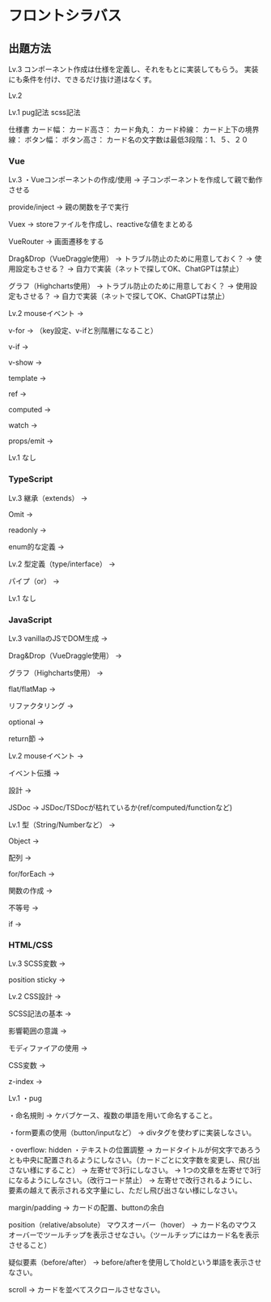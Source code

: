 # フロントシラバス

## 出題方法

Lv.3
コンポーネント作成は仕様を定義し、それをもとに実装してもらう。
実装にも条件を付け、できるだけ抜け道はなくす。

Lv.2

Lv.1
pug記法
scss記法

仕様書
カード幅：
カード高さ：
カード角丸：
カード枠線：
カード上下の境界線：
ボタン幅：
ボタン高さ：
カード名の文字数は最低3段階：1、５、２０

### Vue

Lv.3
・Vueコンポーネントの作成/使用
-> 子コンポーネントを作成して親で動作させる

provide/inject
-> 親の関数を子で実行

Vuex
-> storeファイルを作成し、reactiveな値をまとめる

VueRouter
-> 画面遷移をする

Drag&Drop（VueDraggle使用）
-> トラブル防止のために用意しておく？
-> 使用設定もさせる？
-> 自力で実装（ネットで探してOK、ChatGPTは禁止）

グラフ（Highcharts使用）
-> トラブル防止のために用意しておく？
-> 使用設定もさせる？
-> 自力で実装（ネットで探してOK、ChatGPTは禁止）

Lv.2
mouseイベント
-> 

v-for
-> （key設定、v-ifと別階層になること）

v-if
-> 

v-show
-> 

template
-> 

ref
-> 

computed
-> 

watch
-> 

props/emit
-> 

Lv.1
なし

### TypeScript

Lv.3
継承（extends）
-> 

Omit
-> 

readonly
-> 

enum的な定義
-> 

Lv.2
型定義（type/interface）
-> 

パイプ（or）
-> 

Lv.1
なし

### JavaScript

Lv.3
vanillaのJSでDOM生成
-> 

Drag&Drop（VueDraggle使用）
-> 

グラフ（Highcharts使用）
-> 

flat/flatMap
-> 

リファクタリング
-> 

optional
-> 

return節
-> 

Lv.2
mouseイベント
-> 

イベント伝播
-> 

設計
-> 

JSDoc
-> JSDoc/TSDocが枯れているか(ref/computed/functionなど)

Lv.1
型（String/Numberなど）
-> 

Object
-> 

配列
-> 

for/forEach
-> 

関数の作成
-> 

不等号
-> 

if
-> 

### HTML/CSS

Lv.3
SCSS変数
-> 

position sticky
-> 

Lv.2
CSS設計
-> 

SCSS記法の基本
-> 

影響範囲の意識
-> 

モディファイアの使用
-> 

CSS変数
-> 

z-index
-> 

Lv.1
・pug

・命名規則
-> ケバブケース、複数の単語を用いて命名すること。

・form要素の使用（button/inputなど）
-> divタグを使わずに実装しなさい。

・overflow: hidden
・テキストの位置調整
-> カードタイトルが何文字であろうとも中央に配置されるようにしなさい。（カードごとに文字数を変更し、飛び出さない様にすること）
-> 左寄せで3行にしなさい。
-> 1つの文章を左寄せで3行になるようにしなさい。（改行コード禁止）
-> 左寄せで改行されるようにし、要素の越えて表示される文字量にし、ただし飛び出さない様にしなさい。

margin/padding
-> カードの配置、buttonの余白

position（relative/absolute）
マウスオーバー（hover）
-> カード名のマウスオーバーでツールチップを表示させなさい。（ツールチップにはカード名を表示させること）

疑似要素（before/after）
-> before/afterを使用してholdという単語を表示させなさい。

scroll
-> カードを並べてスクロールさせなさい。

